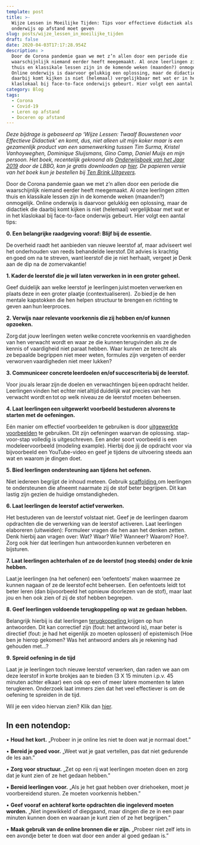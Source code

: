```yaml
---
template: post
title: >-
  Wijze Lessen in Moeilijke Tijden: Tips voor effectieve didactiek als je
  onderwijs op afstand moet geven
slug: posts/wijze_lessen_in_moeilijke_tijden
draft: false
date: 2020-04-03T17:17:28.954Z
description: >
  Door de Corona pandemie gaan we met z’n allen door een periode die
  waarschijnlijk niemand eerder heeft meegemaakt. Al onze leerlingen zitten
  thuis en klassikale lessen zijn in de komende weken (maanden?) onmogelijk.
  Online onderwijs is daarvoor gelukkig een oplossing, maar de didactiek die
  daarbij komt kijken is niet (helemaal) vergelijkbaar met wat er in het
  klaslokaal bij face-to-face onderwijs gebeurt. Hier volgt een aantal tips:
category: Blog
tags:
  - Corona
  - Covid-19
  - Leren op afstand
  - Doceren op afstand
---
```

_Deze bijdrage is gebaseerd op ‘Wijze Lessen: Twaalf Bouwstenen voor Effectieve Didactiek’ en komt, dus, niet alleen uit mijn koker maar is een gezamenlijk product van een samenwerking tussen Tim Surma, Kristel Vanhoyweghen, Dominique Sluijsmans, Gino Camp, Daniel Muijs en mijn persoon. Het boek, recentelijk gekroond als_ [_Onderwijsboek van het Jaar 2019_](https://www.lbbo.nl/publicaties/verkiezing-het-onderwijsboek-van-2019) _door de LBBO, kan je gratis downloaden op_ [_hier_](https://www.ou.nl/web/wijze-lessen)_. De papieren versie van het boek kun je bestellen bij_ [_Ten Brink Uitgevers_](https://tenbrinkuitgevers.nl/wijze-lessen)_._ 

Door de Corona pandemie gaan we met z’n allen door een periode die waarschijnlijk niemand eerder heeft meegemaakt. Al onze leerlingen zitten thuis en klassikale lessen zijn in de komende weken (maanden?) onmogelijk. Online onderwijs is daarvoor gelukkig een oplossing, maar de didactiek die daarbij komt kijken is niet (helemaal) vergelijkbaar met wat er in het klaslokaal bij face-to-face onderwijs gebeurt. Hier volgt een aantal tips:

**0.	Een belangrijke raadgeving vooraf: Blijf bij de essentie.** 

De overheid raadt het aanbieden van nieuwe leerstof af, maar adviseert wel het onderhouden van reeds behandelde leerstof. Dit advies is krachtig en goed om na te streven, want leerstof die je niet herhaalt, vergeet je Denk aan de dip na de zomervakantie! 

**1.	Kader de leerstof die je wil laten verwerken in in een groter geheel.** 

Geef duidelijk aan welke leerstof je leerlingen juist moeten verwerken en plaats deze in een groter plaatje (contextualiseren).  Zo bied je de hen mentale kapstokken die hen helpen structuur te brengen en richting te geven aan hun leerproces. 

**2.	Verwijs naar relevante voorkennis die zij hebben en/of kunnen opzoeken.**   

Zorg dat jouw leerlingen weten welke concrete voorkennis en vaardigheden van hen verwacht wordt en waar ze die kunnen terugvinden als ze de kennis of vaardigheid niet paraat hebben. Waar kunnen ze terecht als ze bepaalde begrippen niet meer weten, formules zijn vergeten of eerder verworven vaardigheden niet meer lukken? 

**3.	Communiceer concrete leerdoelen en/of succescriteria bij de leerstof.**   

Voor jou als leraar zijn de doelen en verwachtingen bij een opdracht helder.  Leerlingen vinden het echter niet altijd duidelijk wat precies van hen verwacht wordt en tot op welk niveau ze de leerstof moeten beheersen. 

**4.	Laat leerlingen een uitgewerkt voorbeeld bestuderen alvorens te starten met de oefeningen.**  

Eén manier om effectief voorbeelden te gebruiken is door [uitgewerkte voorbeelden](https://didactiefonline.nl/blog/paul-kirschner/houston-wij-hebben-een-probleem) te gebruiken. Dit zijn oefeningen waarvan de oplossing. stap-voor-stap volledig is uitgeschreven. Een ander soort voorbeeld is een modeleervoorbeeld (modeling example). Hierbij doe jij de opdracht voor via bijvoorbeeld een YouTube-video en geef je tijdens de uitvoering steeds aan wat en waarom je dingen doet.

**5.	Bied leerlingen ondersteuning aan tijdens het oefenen.**   

Niet iedereen begrijpt de inhoud meteen. Gebruik [scaffolding ](https://www.leraar24.nl/69986/scaffolding/)om leerlingen te ondersteunen die afneemt naarmate zij de stof beter begrijpen. Dit kan lastig zijn gezien de huidige omstandigheden. 

**6.	Laat leerlingen de leerstof actief verwerken.**    

Het bestuderen van de leerstof volstaat niet. Geef je de leerlingen daarom opdrachten die de verwerking van de leerstof activeren. Laat leerlingen elaboreren (uitweiden): Formuleer vragen die hen aan het denken zetten. Denk hierbij aan vragen over: Wat? Waar? Wie? Wanneer? Waarom? Hoe?. Zorg ook hier dat leerlingen hun antwoorden kunnen verbeteren en bijsturen.  

**7.	Laat leerlingen achterhalen of ze de leerstof (nog steeds) onder de knie hebben.**

Laat je leerlingen (na het oefenen) een ‘oefentoets’ maken waarmee ze kunnen nagaan of ze de leerstof echt beheersen.  Een oefentoets leidt tot beter leren (dan bijvoorbeeld het opnieuw doorlezen van de stof), maar laat jou en hen ook zien of zij de stof hebben begrepen. 

**8.	Geef leerlingen voldoende terugkoppeling op wat ze gedaan hebben.**

Belangrijk hierbij is dat leerlingen [terugkoppeling ](https://onderzoekonderwijs.net/2015/02/12/lesstof-doen-beklijven/)krijgen op hun antwoorden. Dit kan correctief zijn (fout: het antwoord is), maar beter is directief (fout: je had het eigenlijk zo moeten oplossen) of epistemisch (Hoe ben je hierop gekomen? Was het antwoord anders als je rekening had gehouden met…?

**9.	Spreid oefening in de tijd**

Laat je je leerlingen toch nieuwe leerstof verwerken, dan raden we aan om deze leerstof in korte brokjes aan te bieden (3 X 15 minuten i.p.v. 45 minuten achter elkaar) een ook op een of meer latere momenten te laten terugkeren. Onderzoek laat immers zien dat het veel effectiever is om de oefening te spreiden in de tijd. 

Wil je een video hiervan zien? Klik dan [hier](https://www.youtube.com/watch?v=Ra4nzFs0wJc&feature=youtu.be).

## In een notendop:

•	**Houd het kort.** „Probeer in je online les niet te doen wat je normaal doet.”

•	**Bereid je goed voor.** „Weet wat je gaat vertellen, pas dat niet gedurende de les aan.”

•	**Zorg voor structuur.** „Zet op een rij wat leerlingen moeten doen en zorg dat je kunt zien of ze het gedaan hebben.”

•	**Bereid leerlingen voor.** „Als je het gaat hebben over driehoeken, moet je voorbereidend sturen. Ze moeten voorkennis hebben.”

•	**Geef vooraf en achteraf korte opdrachten die ingeleverd moeten worden.** „Niet ingewikkeld of diepgaand, maar dingen die ze in een paar minuten kunnen doen en waaraan je kunt zien of ze het begrijpen.”

•	**Maak gebruik van de online bronnen die er zijn.** „Probeer niet zelf iets in een avondje beter te doen wat door een ander al goed gedaan is.”
